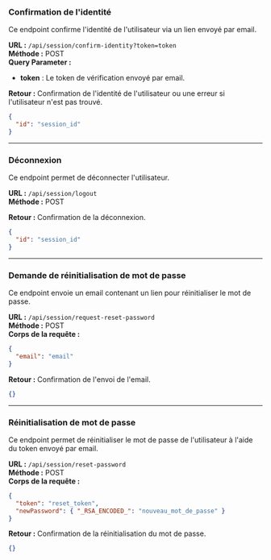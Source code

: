 ### Confirmation de l'identité

Ce endpoint confirme l'identité de l'utilisateur via un lien envoyé par email.

**URL :** `/api/session/confirm-identity?token=token`\
**Méthode :** POST\
**Query Parameter :**

- **token** : Le token de vérification envoyé par email.

**Retour :** Confirmation de l'identité de l'utilisateur ou une erreur si l'utilisateur n'est pas trouvé.

```json
{
  "id": "session_id"
}
```

---

### Déconnexion

Ce endpoint permet de déconnecter l'utilisateur.

**URL :** `/api/session/logout`\
**Méthode :** POST

**Retour :** Confirmation de la déconnexion.

```json
{
  "id": "session_id"
}
```

---

### Demande de réinitialisation de mot de passe

Ce endpoint envoie un email contenant un lien pour réinitialiser le mot de passe.

**URL :** `/api/session/request-reset-password`\
**Méthode :** POST\
**Corps de la requête :**

```json
{
  "email": "email"
}
```

**Retour :** Confirmation de l'envoi de l'email.

```json
{}
```

---

### Réinitialisation de mot de passe

Ce endpoint permet de réinitialiser le mot de passe de l'utilisateur à l'aide du token envoyé par email.

**URL :** `/api/session/reset-password`\
**Méthode :** POST\
**Corps de la requête :**

```json
{
  "token": "reset_token",
  "newPassword": { "_RSA_ENCODED_": "nouveau_mot_de_passe" }
}
```

**Retour :** Confirmation de la réinitialisation du mot de passe.

```json
{}
```
